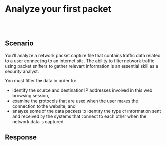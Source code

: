 # Analyze your first packet

<br></br>

## Scenario

You’ll analyze a network packet capture file that contains traffic data related to a user connecting to an internet site. The ability to filter network traffic using packet sniffers to gather relevant information is an essential skill as a security analyst.

You must filter the data in order to:

* identify the source and destination IP addresses involved in this web browsing session,
* examine the protocols that are used when the user makes the connection to the website, and
* analyze some of the data packets to identify the type of information sent and received by the systems that connect to each other when the network data is captured.

## Response

